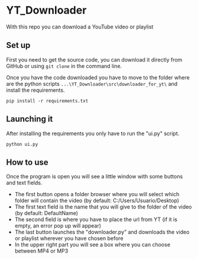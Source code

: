 # YT_Downloader

With this repo you can download a YouTube video or playlist

## Set up

First you need to get the source code, you can download it directly from GitHub or using ```git clone``` in the command line.

Once you have the code downloaded you have to move to the folder where are the python scripts ```...\YT_Downloader\src\downloader_for_yt\``` and
install the requirements.
```
pip install -r requirements.txt
```

## Launching it

After installing the requirements you only have to run the "ui.py" script.

```
python ui.py
```


## How to use

Once the program is open you will see a little window with some buttons and text fields.

- The first button opens a folder browser where you will select which folder will contain the video (by default: C:/Users/Usuario/Desktop)
- The first text field is the name that you will give to the folder of the video (by default: DefaultName)
- The second field is where you have to place the url from YT (if it is empty, an error pop up will appear)
- The last button launches the "downloader.py" and downloads the video or playlist wherever you have chosen before
- In the upper right part you will see a box where you can choose between MP4 or MP3

